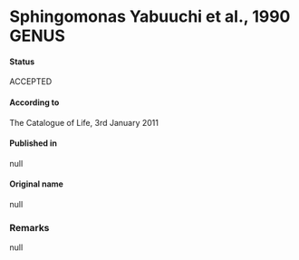 # Sphingomonas Yabuuchi et al., 1990 GENUS

#### Status
ACCEPTED

#### According to
The Catalogue of Life, 3rd January 2011

#### Published in
null

#### Original name
null

### Remarks
null